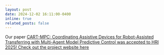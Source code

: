 ```yaml
---
layout: post
date: 2024-12-02 16:11:00-0400
inline: true
related_posts: false
---
```


Our paper <u>CART-MPC: Coordinating Assistive Devices for Robot-Assisted Transferring with Multi-Agent Model Predictive Control<u>
was accepted to HRI 2025! Check out the project website [here](https://emprise.cs.cornell.edu/cart-mpc/)